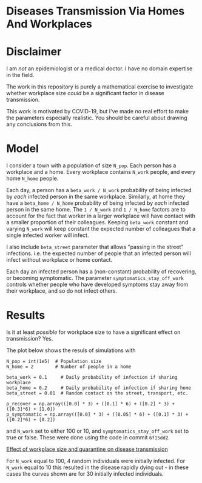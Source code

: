 Diseases Transmission Via Homes And Workplaces
==============================================

# Disclaimer

I am *not* an epidemiologist or a medical doctor.
I have no domain expertise in the field.

The work in this repository is purely a mathematical exercise to investigate whether workplace size *could* be a significant factor in disease transmission.

This work is motivated by COVID-19, but I've made no real effort to make the parameters especially realistic.
You should be careful about drawing any conclusions from this.

# Model

I consider a town with a population of size `N_pop`.
Each person has a workplace and a home.
Every workplace contains `N_work` people, and every home `N_home` people.

Each day, a person has a `beta_work / N_work` probability of being infected by _each_ infected person in the same workplace.
Similarly, at home they have a `beta_home / N_home` probability of being infected by _each_ infected person in the same home.
The `1 / N_work` and `1 / N_home` factors are to account for the fact that worker in a larger workplace will have contact with a smaller proportion of their colleagues.
Keeping `beta_work` constant and varying `N_work` will keep constant the expected number of colleagues that a single infected worker will infect.

I also include `beta_street` parameter that allows "passing in the street" infections. i.e. the expected number of people that an infected person will infect without workplace or home contact.

Each day an infected person has a (non-constant) probability of recovering, or becoming symptomatic.
The parameter `symptomatics_stay_off_work` controls whether people who have developed symptoms stay away from their workplace, and so do not infect others.

# Results

Is it at least *possible* for workplace size to have a significant effect on transmission?
Yes.

The plot below shows the resuls of simulations with
```
N_pop = int(1e5)  # Population size
N_home = 2        # Number of people in a home

beta_work = 0.1     # Daily probability of infection if sharing workplace
beta_home = 0.2     # Daily probability of infection if sharing home
beta_street = 0.01  # Random contact on the street, transport, etc.

p_recover = np.array(([0.0] * 3) + ([0.1] * 6) + ([0.2] * 3) + ([0.3]*6) + [1.0])
p_symptomatic = np.array(([0.0] * 3) + ([0.05] * 6) + ([0.1] * 3) + ([0.2]*6) + [0.2])
```
and `N_work` set to either 100 or 10, and `symptomatics_stay_off_work` set to true or false.
These were done using the code in commit `6f15dd2`.

[Effect of workplace size and quarantine on disease transmission](./images/workplace_sizes.png)

For `N_work` equal to 100, 4 random individuals were initially infected.
For `N_work` equal to 10 this resulted in the disease rapidly dying out - in these cases the curves shown are for 30 initially infected individuals.
